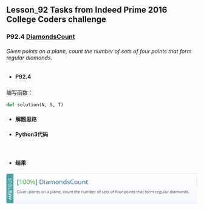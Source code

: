 ## Lesson_92 Tasks from Indeed Prime 2016 College Coders challenge


### P92.4 [DiamondsCount](https://app.codility.com/programmers/lessons/92-tasks_from_indeed_prime_2016_college_coders_challenge/diamonds_count/) 

######  Given points on a plane, count the number of sets of four points that form regular diamonds.

* #### P92.4

##### 


编写函数：
```python
def solution(N, S, T)
```



* #### 解题思路

 

* #### Python3代码

```python



```

* #### 结果



![image](https://github.com/Anfany/Codility-Lessons-By-Python3/blob/master/L92_Tasks%20from%20Indeed%20Prime%202016%20College%20Coders%20challenge/92.4.png)
